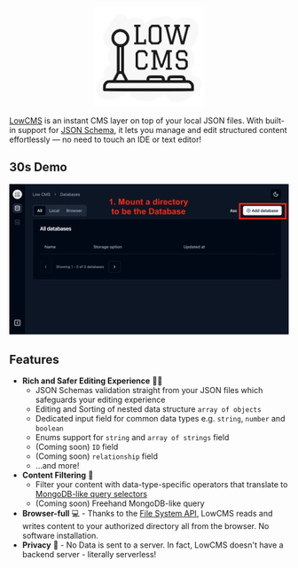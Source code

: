 <p align="center">
  <img src="https://github.com/patrick-kw-chiu/lowcms/blob/main/static/logo_2.png?raw=true" alt="LowCMS" width="200">
</p>

[LowCMS](https://patrick-kw-chiu.github.io/lowcms/databases) is an instant CMS layer on top of your local JSON files. With built-in support for [JSON Schema](https://json-schema.org/), it lets you manage and edit structured content effortlessly — no need to touch an IDE or text editor!

## 30s Demo

![LowCMS Demo v0.1.0 launch](https://github.com/patrick-kw-chiu/lowcms/blob/main/static/demo/v0.1.0-launch/gif-2.gif?raw=true)

## Features

- **Rich and Safer Editing Experience** 🤹🏻
  - JSON Schemas validation straight from your JSON files which safeguards your editing experience
  - Editing and Sorting of nested data structure `array of objects`
  - Dedicated input field for common data types e.g. `string`, `number` and `boolean`
  - Enums support for `string` and `array of strings` field
  - (Coming soon) `ID` field
  - (Coming soon) `relationship` field
  - ...and more!
- **Content Filtering** 🔎
  - Filter your content with data-type-specific operators that translate to [MongoDB-like query selectors](https://www.mongodb.com/docs/manual/reference/operator/query/#query-selectors)
  - (Coming soon) Freehand MongoDB-like query
- **Browser-full** 💻 - Thanks to the [File System API](https://developer.mozilla.org/en-US/docs/Web/API/File_System_API), LowCMS reads and writes content to your authorized directory all from the browser. No software installation.
- **Privacy** 🔏 - No Data is sent to a server. In fact, LowCMS doesn't have a backend server - literally serverless!

<!-- ## Blogs -->

